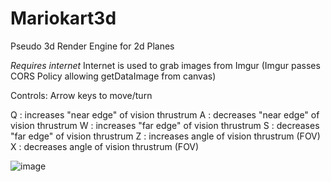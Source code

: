 # Mariokart3d
Pseudo 3d Render Engine for 2d Planes 

*Requires internet*
Internet is used to grab images from Imgur (Imgur passes CORS Policy allowing getDataImage from canvas)

Controls: Arrow keys to move/turn

Q : increases "near edge" of vision thrustrum
A : decreases "near edge" of vision thrustrum
W : increases "far edge" of vision thrustrum
S : decreases "far edge" of vision thrustrum
Z : increases angle of vision thrustrum (FOV)
X : decreases angle of vision thrustrum (FOV)

![image](https://user-images.githubusercontent.com/26506402/182131954-5c6056be-e132-4fd5-bf60-02a72a912ef9.png)

